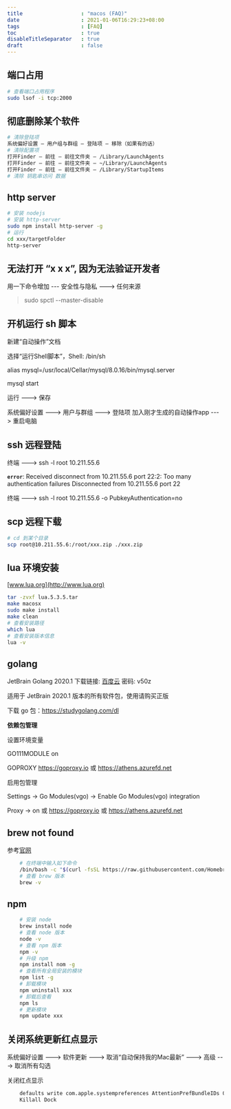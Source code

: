 ```yaml
---
title                   : "macos (FAQ)"
date                    : 2021-01-06T16:29:23+08:00
tags        			: [FAQ]
toc                     : true
disableTitleSeparator   : true
draft                   : false
---
```


## 端口占用

```sh
# 查看端口占用程序
sudo lsof -i tcp:2000
```

## 彻底删除某个软件

```sh
# 清除登陆项
系统偏好设置 — 用户组与群组 — 登陆项 — 移除（如果有的话）
# 清除配置项
打开Finder — 前往 — 前往文件夹 — /Library/LaunchAgents
打开Finder — 前往 — 前往文件夹 — ~/Library/LaunchAgents
打开Finder — 前往 — 前往文件夹 — /Library/StartupItems
# 清除 钥匙串访问 数据
```

## http server

```sh
# 安装 nodejs
# 安装 http-server
sudo npm install http-server -g
# 运行
cd xxx/targetFolder
http-server
```

## 无法打开 “x x x”, 因为无法验证开发者

用一下命令增加 --- 安全性与隐私 ---> 任何来源

> sudo spctl --master-disable

## 开机运行 sh 脚本

新建“自动操作”文档

选择“运行Shell脚本”，Shell: /bin/sh

alias mysql=/usr/local/Cellar/mysql/8.0.16/bin/mysql.server

mysql start

运行 ---> 保存

系统偏好设置 ---> 用户与群组 ---> 登陆项 加入刚才生成的自动操作app ---> 重启电脑

## ssh 远程登陆

终端 ---> ssh -l root 10.211.55.6

**`error`**: Received disconnect from 10.211.55.6 port 22:2: Too many authentication failures Disconnected from 10.211.55.6 port 22

终端 ---> ssh -l root 10.211.55.6 -o PubkeyAuthentication=no

## scp 远程下载

```sh
# cd 到某个目录
scp root@10.211.55.6:/root/xxx.zip ./xxx.zip
```

## lua 环境安装

[www.lua.org](http://www.lua.org)

```sh
tar -zvxf lua.5.3.5.tar
make macosx
sudo make install
make clean
# 查看安装路径
which lua
# 查看安装版本信息
lua -v
```

## golang

JetBrain Golang 2020.1 下载链接: [百度云](https://pan.baidu.com/s/1oYHKDmEOOFqxXZsco18huA) 密码: v50z

适用于 JetBrain 2020.1 版本的所有软件包，使用请购买正版

下载 go 包：https://studygolang.com/dl

**依赖包管理**

设置环境变量

GO111MODULE   on

GOPROXY        https://goproxy.io   或  https://athens.azurefd.net

启用包管理

Settings -> Go Modules(vgo) -> Enable Go Modules(vgo) integration

Proxy -> on  或 https://goproxy.io 或 https://athens.azurefd.net

## brew not found

参考[官网](https://brew.sh/)

```bash
    # 在终端中输入如下命令
    /bin/bash -c "$(curl -fsSL https://raw.githubusercontent.com/Homebrew/install/master/install.sh)"
    # 查看 brew 版本
    brew -v
```

## npm

```bash
    # 安装 node
    brew install node
    # 查看 node 版本
    node -v
    # 查看 npm 版本
    npm -v
    # 升级 npm
    npm install nom -g
    # 查看所有全局安装的模块
    npm list -g
    # 卸载模块
    npm uninstall xxx
    # 卸载后查看
    npm ls
    # 更新模块
    npm update xxx
```

## 关闭系统更新红点显示

系统偏好设置 ---> 软件更新 --->  取消“自动保持我的Mac最新” ---> 高级 ---> 取消所有勾选

关闭红点显示

```bash
    defaults write com.apple.systempreferences AttentionPrefBundleIDs 0
    Killall Dock
```
